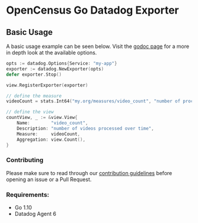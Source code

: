 # OpenCensus Go Datadog Exporter

## Basic Usage

A basic usage example can be seen below. Visit the [godoc page](https://godoc.org/github.com/DataDog/opencensus-go-exporter-datadog) for a more in depth look at the
available options.

```go
opts := datadog.Options{Service: "my-app"}
exporter := datadog.NewExporter(opts)
defer exporter.Stop()

view.RegisterExporter(exporter)

// define the measure
videoCount = stats.Int64("my.org/measures/video_count", "number of processed videos", stats.UnitDimensionless)

// define the view
countView, _ := &view.View{
	Name:        "video_count",
	Description: "number of videos processed over time",
	Measure:     videoCount,
	Aggregation: view.Count(),
}

```

### Contributing

Please make sure to read through our [contribution guidelines](https://github.com/DataDog/opencensus-go-exporter-datadog/tree/master/CONTRIBUTING.md) before opening an issue or a Pull Request.

### Requirements:

- Go 1.10
- Datadog Agent 6
